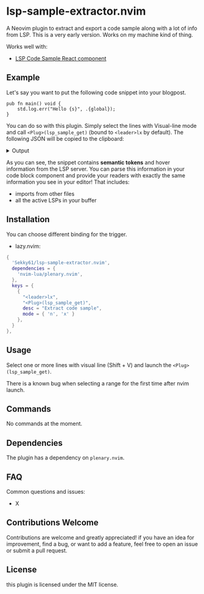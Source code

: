 # lsp-sample-extractor.nvim

A Neovim plugin to extract and export a code sample along with a lot of info from LSP.
This is a very early version. Works on my machine kind of thing.

Works well with:
- [LSP Code Sample React component](https://github.com/Sekky61/lsp-code-sample)

## Example

Let's say you want to put the following code snippet into your blogpost.

```zig
pub fn main() void {
    std.log.err("Hello {s}", .{global});
}
```

You can do so with this plugin. Simply select the lines with Visual-line mode and
call `<Plug>(lsp_sample_get)` (bound to `<leader>lx` by default).
The following JSON will be copied to the clipboard:

<details>
  <summary>Output</summary>

```json
{
  "range": [
    41,
    44
  ],
  "tokens": [
    {
      "end_col": 3,
      "type": "keyword",
      "line": 41,
      "modifiers": [],
      "client_id": 1,
      "marked": true,
      "start_col": 0
    },
    {
      "end_col": 7,
      "type": "namespace",
      "line": 42,
      "modifiers": [],
      "client_id": 1,
      "marked": true,
      "start_col": 4
    },
    {
      "end_col": 11,
      "type": "namespace",
      "line": 42,
      "modifiers": [],
      "client_id": 1,
      "marked": true,
      "start_col": 8
    },
    {
      "end_col": 15,
      "type": "function",
      "line": 42,
      "modifiers": {
        "generic": true
      },
      "client_id": 1,
      "marked": true,
      "start_col": 12
    },
    {
      "end_col": 27,
      "type": "string",
      "line": 42,
      "modifiers": [],
      "client_id": 1,
      "marked": true,
      "start_col": 16
    }
  ],
  "version": "1",
  "hover": [
    {
      "range": {
        "start": {
          "line": 42,
          "character": 4
        },
        "end": {
          "line": 42,
          "character": 7
        }
      },
      "contents": {
        "kind": "markdown",
        "value": "\n\n```zig\nconst std = @import(\"std\")\n```\n```zig\n(type)\n```"
      }
    },
    {
      "range": {
        "start": {
          "line": 42,
          "character": 8
        },
        "end": {
          "line": 42,
          "character": 11
        }
      },
      "contents": {
        "kind": "markdown",
        "value": " std.log is a standardized interface for logging which allows for the logging\n of programs and libraries using this interface to be formatted and filtered\n by the implementer of the `std.options.logFn` function.\n\n Each log message has an associated scope enum, which can be used to give\n context to the logging. The logging functions in std.log implicitly use a\n scope of .default.\n\n A logging namespace using a custom scope can be created using the\n std.log.scoped function, passing the scope as an argument; the logging\n functions in the resulting struct use the provided scope parameter.\n For example, a library called 'libfoo' might use\n `const log = std.log.scoped(.libfoo);` to use .libfoo as the scope of its\n log messages.\n\n An example `logFn` might look something like this:\n\n ```\n const std = @import(\"std\");\n\n pub const std_options = .{\n     // Set the log level to info\n     .log_level = .info,\n\n     // Define logFn to override the std implementation\n     .logFn = myLogFn,\n };\n\n pub fn myLogFn(\n     comptime level: std.log.Level,\n     comptime scope: @Type(.enum_literal),\n     comptime format: []const u8,\n     args: anytype,\n ) void {\n     // Ignore all non-error logging from sources other than\n     // .my_project, .nice_library and the default\n     const scope_prefix = \"(\" ++ switch (scope) {\n         .my_project, .nice_library, std.log.default_log_scope => @tagName(scope),\n         else => if (@intFromEnum(level) <= @intFromEnum(std.log.Level.err))\n             @tagName(scope)\n         else\n             return,\n     } ++ \"): \";\n\n     const prefix = \"[\" ++ comptime level.asText() ++ \"] \" ++ scope_prefix;\n\n     // Print the message to stderr, silently ignoring any errors\n     std.debug.lockStdErr();\n     defer std.debug.unlockStdErr();\n     const stderr = std.io.getStdErr().writer();\n     nosuspend stderr.print(prefix ++ format ++ \"\\n\", args) catch return;\n }\n\n pub fn main() void {\n     // Using the default scope:\n     std.log.debug(\"A borderline useless debug log message\", .{}); // Won't be printed as log_level is .info\n     std.log.info(\"Flux capacitor is starting to overheat\", .{});\n\n     // Using scoped logging:\n     const my_project_log = std.log.scoped(.my_project);\n     const nice_library_log = std.log.scoped(.nice_library);\n     const verbose_lib_log = std.log.scoped(.verbose_lib);\n\n     my_project_log.debug(\"Starting up\", .{}); // Won't be printed as log_level is .info\n     nice_library_log.warn(\"Something went very wrong, sorry\", .{});\n     verbose_lib_log.warn(\"Added 1 + 1: {}\", .{1 + 1}); // Won't be printed as it gets filtered out by our log function\n }\n ```\n Which produces the following output:\n ```\n [info] (default): Flux capacitor is starting to overheat\n [warning] (nice_library): Something went very wrong, sorry\n ```\n\n```zig\nconst log = @import(\"log.zig\")\n```\n```zig\n(type)\n```"
      }
    },
    {
      "range": {
        "start": {
          "line": 42,
          "character": 12
        },
        "end": {
          "line": 42,
          "character": 15
        }
      },
      "contents": {
        "kind": "markdown",
        "value": " Log an error message using the default scope. This log level is intended to\n be used when something has gone wrong. This might be recoverable or might\n be followed by the program exiting.\n\n Log an error message. This log level is intended to be used\n when something has gone wrong. This might be recoverable or might\n be followed by the program exiting.\n\n```zig\nfn err(\n            comptime format: []const u8,\n            args: anytype,\n        ) void\n```"
      }
    }
  ],
  "code": "pub fn main() void {\n    std.log.err(\"Hello {s}\", .{global});\n}"
}
```

</details>

As you can see, the snippet contains **semantic tokens** and hover information from the
LSP server. You can parse this information in your code block component and provide your readers with
exactly the same information you see in your editor!
That includes:
- imports from other files
- all the active LSPs in your buffer

## Installation

You can choose different binding for the trigger.

- lazy.nvim:
```lua
{
  'Sekky61/lsp-sample-extractor.nvim',
  dependencies = {
    'nvim-lua/plenary.nvim',
  },
  keys = {
    {
      "<leader>lx",
      "<Plug>(lsp_sample_get)",
      desc = "Extract code sample",
      mode = { 'n', 'x' }
    },
  }
},
```

## Usage

Select one or more lines with visual line (Shift + V) and launch the `<Plug>(lsp_sample_get)`.

There is a known bug when selecting a range for the first time after nvim launch.

## Commands

No commands at the moment.

## Dependencies

The plugin has a dependency on `plenary.nvim`.

## FAQ

Common questions and issues:
- X

## Contributions Welcome

Contributions are welcome and greatly appreciated! if you have an idea for improvement, find a bug, or want to add a feature, feel free to open an issue or submit a pull request.

## License

this plugin is licensed under the MIT license.
